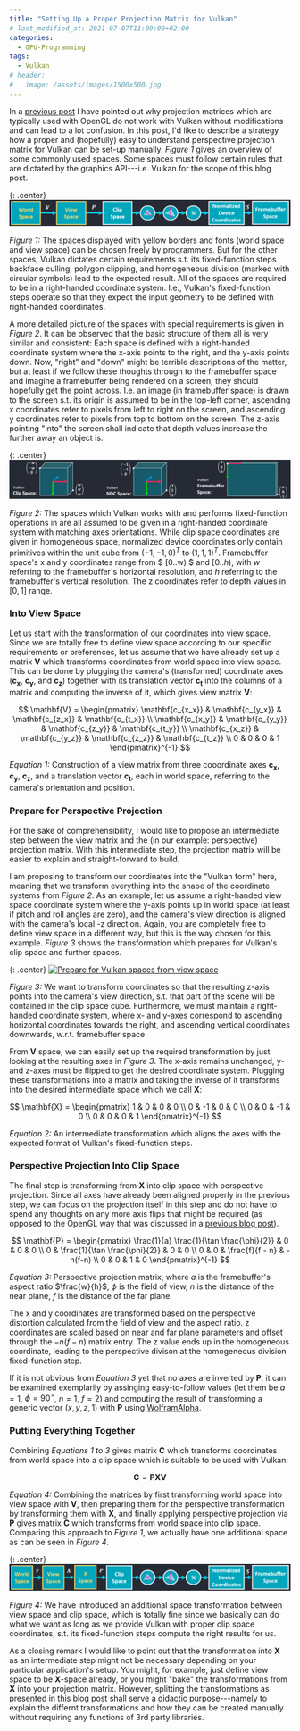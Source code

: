 ```yaml
---
title: "Setting Up a Proper Projection Matrix for Vulkan"
# last_modified_at: 2021-07-07T11:09:00+02:00
categories:
  - GPU-Programming
tags:
  - Vulkan
# header:
#   image: /assets/images/1500x500.jpg
---
```


In a [previous post](https://johannesugb.github.io/gpu-programming/why-do-opengl-proj-matrices-fail-in-vulkan/) I have pointed out why projection matrices which are typically used with OpenGL do not work with Vulkan without modifications and can lead to a lot confusion.
In this post, I'd like to describe a strategy how a proper and (hopefully) easy to understand perspective projection matrix for Vulkan can be set-up manually. _Figure 1_ gives an overview of some commonly used spaces. Some spaces must follow certain rules that are dictated by the graphics API---i.e. Vulkan for the scope of this blog post.

{: .center}
[![Graphics pipeline, different spaces and operations](/assets/images/different-spaces-some-user-defined.png)](/assets/images/different-spaces-some-user-defined.png)

_Figure 1:_ The spaces displayed with yellow borders and fonts (world space and view space) can be chosen freely by programmers. But for the other spaces, Vulkan dictates certain requirements s.t. its fixed-function steps backface culling, polygon clipping, and homogeneous division (marked with circular symbols) lead to the expected result. All of the spaces are required to be in a right-handed coordinate system. I.e., Vulkan's fixed-function steps operate so that they expect the input geometry to be defined with right-handed coordinates.

A more detailed picture of the spaces with special requirements is given in _Figure 2_. It can be observed that the basic structure of them all is very similar and consistent: Each space is defined with a right-handed coordinate system where the x-axis points to the right, and the y-axis points down. Now, "right" and "down" might be terrible descriptions of the matter, but at least if we follow these thoughts through to the framebuffer space and imagine a framebuffer being rendered on a screen, they should hopefully get the point across. I.e. an image (in framebuffer space) is drawn to the screen s.t. its origin is assumed to be in the top-left corner, ascending x coordinates refer to pixels from left to right on the screen, and ascending y coordinates refer to pixels from top to bottom on the screen. The z-axis pointing "into" the screen shall indicate that depth values increase the further away an object is.

{: .center}
[![Clip Space, Normalized Device Coordinates, and Framebuffer Space in Vulkan](/assets/images/vulkan-spaces.png)](/assets/images/vulkan-spaces.png)

_Figure 2:_ The spaces which Vulkan works with and performs fixed-function operations in are all assumed to be given in a right-handed coordinate system with matching axes orientations. While clip space coordinates are given in homogeneous space, normalized device coordinates only contain primitives within the unit cube from $(-1, -1, 0)^T$ to $(1, 1, 1)^T$. Framebuffer space's x and y coordinates range from $ [0..w) $ and $[0..h)$, with $w$ referring to the framebuffer's horizontal resolution, and $h$ referring to the framebuffer's vertical resolution. The z coordinates refer to depth values in $[0,1]$ range.

### Into View Space

Let us start with the transformation of our coordinates into view space. Since we are totally free to define view space according to our specific requirements or preferences, let us assume that we have already set up a matrix $\mathbf{V}$ which transforms coordinates from world space into view space. This can be done by plugging the camera's (transformed) coordinate axes ($\mathbf{c_x}$, $\mathbf{c_y}$, and $\mathbf{c_z}$) together with its translation vector $\mathbf{c_t}$ into the columns of a matrix and computing the inverse of it, which gives view matrix $\mathbf{V}$:

$$ \mathbf{V} = \begin{pmatrix}
\mathbf{c_{x_x}} & \mathbf{c_{y_x}} & \mathbf{c_{z_x}} & \mathbf{c_{t_x}} \\
\mathbf{c_{x_y}} & \mathbf{c_{y_y}} & \mathbf{c_{z_y}} & \mathbf{c_{t_y}} \\
\mathbf{c_{x_z}} & \mathbf{c_{y_z}} & \mathbf{c_{z_z}} & \mathbf{c_{t_z}} \\
0 & 0 & 0 & 1 
\end{pmatrix}^{-1} $$  

_Equation 1:_ Construction of a view matrix from three cooordinate axes $\mathbf{c_x}$, $\mathbf{c_y}$, $\mathbf{c_z}$, and a translation vector $\mathbf{c_t}$, each in world space, referring to the camera's orientation and position.

### Prepare for Perspective Projection

For the sake of comprehensibility, I would like to propose an intermediate step between the view matrix and the (in our example: perspective) projection matrix. With this intermediate step, the projection matrix will be easier to explain and straight-forward to build. 

I am proposing to transform our coordinates into the "Vulkan form" here, meaning that we transform everything into the shape of the coordinate systems from _Figure 2_. As an example, let us assume a right-handed view space coordinate system where the y-axis points up in world space (at least if pitch and roll angles are zero), and the camera's view direction is aligned with the camera's local -z direction. Again, you are completely free to define view space in a different way, but this is the way chosen for this example. _Figure 3_ shows the transformation which prepares for Vulkan's clip space and further spaces.

{: .center}
[![Prepare for Vulkan spaces from view space](/assets/images/view-space-prep-for-proj-fade.gif)](/assets/images/view-space-prep-for-proj-fade.gif)

_Figure 3:_ We want to transform coordinates so that the resulting z-axis points into the camera's view direction, s.t. that part of the scene will be contained in the clip space cube. Furthermore, we must maintain a right-handed coordinate system, where x- and y-axes correspond to ascending horizontal coordinates towards the right, and ascending vertical coordinates downwards, w.r.t. framebuffer space.

From $\textbf{V}$ space, we can easily set up the required transformation by just looking at the resulting axes in _Figure 3_. The x-axis remains unchanged, y- and z-axes must be flipped to get the desired coordinate system. Plugging these transformations into a matrix and taking the inverse of it transforms into the desired intermediate space which we call $\textbf{X}$:

$$ \mathbf{X} = \begin{pmatrix}
1 & 0 &  0 & 0 \\
0 & -1 & 0 & 0 \\
0 & 0 &  -1 & 0 \\
0 & 0 & 0 & 1 
\end{pmatrix}^{-1} $$  

_Equation 2:_ An intermediate transformation which aligns the axes with the expected format of Vulkan's fixed-function steps.

### Perspective Projection Into Clip Space

The final step is transforming from $\textbf{X}$ into clip space with perspective projection. Since all axes have already been aligned properly in the previous step, we can focus on the projection itself in this step and do not have to spend any thoughts on any more axis flips that might be required (as opposed to the OpenGL way that was discussed in a [previous blog post](https://johannesugb.github.io/gpu-programming/why-do-opengl-proj-matrices-fail-in-vulkan/)). 

$$ \mathbf{P} = \begin{pmatrix}
\frac{1}{a} \frac{1}{\tan \frac{\phi}{2}} & 0 & 0 & 0 \\
0 & \frac{1}{\tan \frac{\phi}{2}} & 0 & 0 \\
0 & 0 & \frac{f}{f - n} & -n(f-n) \\
0 & 0 & 1 & 0 
\end{pmatrix}^{-1} $$  

_Equation 3:_ Perspective projection matrix, where $a$ is the framebuffer's aspect ratio $\frac{w}{h}$, $\phi$ is the field of view, $n$ is the distance of the near plane, $f$ is the distance of the far plane.

The x and y coordinates are transformed based on the perspective distortion calculated from the field of view and the aspect ratio. z coordinates are scaled based on near and far plane parameters and offset through the $-n(f-n)$ matrix entry. The z value ends up in the homogeneous coordinate, leading to the perspective divison at the homogeneous division fixed-function step. 

If it is not obvious from _Equation 3_ yet that no axes are inverted by $\mathbf{P}$, it can be examined exemplarily by assinging easy-to-follow values (let them be $a=1$, $\phi = 90^{\circ}$, $n=1$, $f=2$) and computing the result of transforming a generic vector $(x, y, z, 1)$ with $\mathbf{P}$ using [WolframAlpha](https://www.wolframalpha.com/input/?i=%7B%7B1%2C+0%2C+0%2C+0%7D%2C+%7B0%2C+1%2C+0%2C+0%7D%2C+%7B0%2C+0%2C+2%2C+-1%7D%2C+%7B0%2C+0%2C+1%2C+0%7D%7D+.+%7B%7Bx%7D%2C+%7By%7D%2C+%7Bz%7D%2C+%7B1%7D%7D).

### Putting Everything Together

Combining _Equations 1 to 3_ gives matrix $\mathbf{C}$ which transforms coordinates from world space into a clip space which is suitable to be used with Vulkan: 

$$
\mathbf{C} = \mathbf{P} \mathbf{X} \mathbf{V}
$$

_Equation 4:_ Combining the matrices by first transforming world space into view space with $\mathbf{V}$, then preparing them for the perspective transformation by transforming them with $\mathbf{X}$, and finally applying perspective projection via $\mathbf{P}$ gives matrix $\mathbf{C}$ which transforms from world space into clip space. Comparing this approach to _Figure 1_, we actually have one additional space as can be seen in _Figure 4_.

{: .center}
[![Graphics pipeline, different spaces and operations, now one more space](/assets/images/different-spaces-some-user-defined-plusX.png)](/assets/images/different-spaces-some-user-defined-plusX.png)

_Figure 4:_ We have introduced an additional space transformation between view space and clip space, which is totally fine since we basically can do what we want as long as we provide Vulkan with proper clip space coordinates, s.t. its fixed-function steps compute the right results for us.

As a closing remark I would like to point out that the transformation into $\mathbf{X}$ as an intermediate step might not be necessary depending on your particular application's setup. You might, for example, just define view space to be $\mathbf{X}$-space already, or you might "bake" the transformations from $\mathbf{X}$ into your projection matrix. However, splitting the transformations as presented in this blog post shall serve a didactic purpose---namely to explain the differnt transformations and how they can be created manually without requiring any functions of 3rd party libraries.
